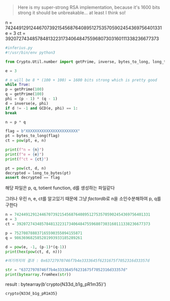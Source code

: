 > Here is my super-strong RSA implementation, because it's 1600 bits strong it should be unbreakable... at least I think so!

n = 742449129124467073921545687640895127535705902454369756401331
e = 3
ct = 39207274348578481322317340648475596807303160111338236677373

```python
#inferius.py
#!/usr/bin/env python3

from Crypto.Util.number import getPrime, inverse, bytes_to_long, long_to_bytes, GCD

e = 3

# n will be 8 * (100 + 100) = 1600 bits strong which is pretty good
while True:
p = getPrime(100)
q = getPrime(100)
phi = (p - 1) * (q - 1)
d = inverse(e, phi)
if d != -1 and GCD(e, phi) == 1:
break

n = p * q

flag = b"XXXXXXXXXXXXXXXXXXXXXXX"
pt = bytes_to_long(flag)
ct = pow(pt, e, n)

print(f"n = {n}")
print(f"e = {e}")
print(f"ct = {ct}")

pt = pow(ct, d, n)
decrypted = long_to_bytes(pt)
assert decrypted == flag
```

해당 파일은 p, q, totient function, d를 생성하는 파일같다

그러나 우린 n, e, ct를 알고있기 때문에 그냥 *factordb*로 n을 소인수분해하여 p, q를 구한다

```python
n = 742449129124467073921545687640895127535705902454369756401331
e = 3
ct = 39207274348578481322317340648475596807303160111338236677373

p = 752708788837165590355094155871
q = 986369682585281993933185289261

d = pow(e, -1, (p-1)*(q-1))
print(hex(pow(ct, d, n)))

#여기까지의 결과 : 0x63727970746f7b4e3333645f6231675f7052316d33357d

str = "63727970746f7b4e3333645f6231675f7052316d33357d"
print(bytearray.fromhex(str))
```

result : bytearray(b'crypto{N33d_b1g_pR1m35}')

`crypto{N33d_b1g_pR1m35}`
